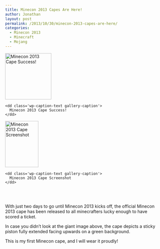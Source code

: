 ```yaml
---
title: Minecon 2013 Capes Are Here!
author: Jonathan
layout: post
permalink: /2013/10/30/minecon-2013-capes-are-here/
categories:
  - Minecon 2013
  - Minecraft
  - Mojang
---
```

<div class='gallery'>
  <dl class='gallery-item'>
    <dt class='gallery-icon landscape'>
      <a href='http://jonathanporta.com/wp-content/uploads/2013/10/2013-10-30_15.32.51.png' title='Minecon 2013 Cape Success!'><img width="150" height="150" src="http://jonathanporta.com/wp-content/uploads/2013/10/2013-10-30_15.32.51-150x150.png" class="attachment-thumbnail" alt="Minecon 2013 Cape Success!" /></a>
    </dt>
    
    <dd class='wp-caption-text gallery-caption'>
      Minecon 2013 Cape Success!
    </dd>
  </dl>
  
  <dl class='gallery-item'>
    <dt class='gallery-icon portrait'>
      <a href='http://jonathanporta.com/wp-content/uploads/2013/10/minecon-2013-cape-screenshot.png' title='Minecon 2013 Cape Screenshot'><img width="108" height="150" src="http://jonathanporta.com/wp-content/uploads/2013/10/minecon-2013-cape-screenshot-108x150.png" class="attachment-thumbnail" alt="Minecon 2013 Cape Screenshot" /></a>
    </dt>
    
    <dd class='wp-caption-text gallery-caption'>
      Minecon 2013 Cape Screenshot
    </dd>
  </dl>
  
  <br style="clear: both" /> <br style='clear: both;' />
</div>

With just two days to go until Minecon 2013 kicks off, the official Minecon 2013 cape has been released to all minecrafters lucky enough to have scored a ticket.

In case you didn&#8217;t look at the giant image above, the cape depicts a sticky piston fully extended facing upwards on a green background.

This is my first Minecon cape, and I will wear it proudly!